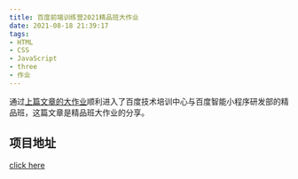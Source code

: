```yaml
---
title: 百度前端训练营2021精品班大作业
date: 2021-08-18 21:39:17
tags:
- HTML
- CSS
- JavaScript
- three
- 作业
---
```

通过[上篇文章的大作业](https://pangpangfei.github.io/2021/07/21/%E7%99%BE%E5%BA%A6%E5%89%8D%E7%AB%AF%E8%AE%AD%E7%BB%83%E8%90%A52021%E5%A4%A7%E4%BD%9C%E4%B8%9A/)顺利进入了百度技术培训中心与百度智能小程序研发部的精品班，这篇文章是精品班大作业的分享。
<!-- more -->

## 项目地址
[click here](https://gitee.com/Web_MOOC_group2/web-mooc_planet)
